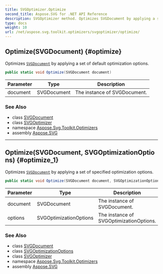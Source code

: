 ```yaml
---
title: SVGOptimizer.Optimize
second_title: Aspose.SVG for .NET API Reference
description: SVGOptimizer method. Optimizes SVGDocument by applying a set of default optimization options
type: docs
weight: 10
url: /net/aspose.svg.toolkit.optimizers/svgoptimizer/optimize/
---
```

## Optimize(SVGDocument) {#optimize}

Optimizes [`SVGDocument`](../../../aspose.svg/svgdocument/) by applying a set of default optimization options.

```csharp
public static void Optimize(SVGDocument document)
```

| Parameter | Type | Description |
| --- | --- | --- |
| document | SVGDocument | The instance of SVGDocument. |

### See Also

* class [SVGDocument](../../../aspose.svg/svgdocument/)
* class [SVGOptimizer](../)
* namespace [Aspose.Svg.Toolkit.Optimizers](../../../aspose.svg.toolkit.optimizers/)
* assembly [Aspose.SVG](../../../)

---

## Optimize(SVGDocument, SVGOptimizationOptions) {#optimize_1}

Optimizes [`SVGDocument`](../../../aspose.svg/svgdocument/) by applying a set of specified optimization options.

```csharp
public static void Optimize(SVGDocument document, SVGOptimizationOptions options)
```

| Parameter | Type | Description |
| --- | --- | --- |
| document | SVGDocument | The instance of SVGDocument. |
| options | SVGOptimizationOptions | The instance of SVGOptimizationOptions. |

### See Also

* class [SVGDocument](../../../aspose.svg/svgdocument/)
* class [SVGOptimizationOptions](../../svgoptimizationoptions/)
* class [SVGOptimizer](../)
* namespace [Aspose.Svg.Toolkit.Optimizers](../../../aspose.svg.toolkit.optimizers/)
* assembly [Aspose.SVG](../../../)

